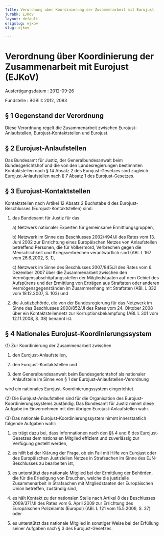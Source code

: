 ```yaml
---
Title: Verordnung über Koordinierung der Zusammenarbeit mit Eurojust
jurabk: EJKoV
layout: default
origslug: ejkov
slug: ejkov

---
```


# Verordnung über Koordinierung der Zusammenarbeit mit Eurojust (EJKoV)

Ausfertigungsdatum
:   2012-09-26

Fundstelle
:   BGBl I: 2012, 2093


## § 1 Gegenstand der Verordnung

Diese Verordnung regelt die Zusammenarbeit zwischen Eurojust-
Anlaufstellen, Eurojust-Kontaktstellen und Eurojust.


## § 2 Eurojust-Anlaufstellen

Das Bundesamt für Justiz, der Generalbundesanwalt beim
Bundesgerichtshof und die von den Landesregierungen bestimmten
Kontaktstellen nach § 14 Absatz 2 des Eurojust-Gesetzes sind zugleich
Eurojust-Anlaufstellen nach § 7 Absatz 1 des Eurojust-Gesetzes.


## § 3 Eurojust-Kontaktstellen

Kontaktstellen nach Artikel 12 Absatz 2 Buchstabe d des Eurojust-
Beschlusses (Eurojust-Kontaktstellen) sind:

1.  das Bundesamt für Justiz für das

    a)  Netzwerk nationaler Experten für gemeinsame Ermittlungsgruppen,


    b)  Netzwerk im Sinne des Beschlusses 2002/494/JI des Rates vom 13. Juni
        2002 zur Einrichtung eines Europäischen Netzes von Anlaufstellen
        betreffend Personen, die für Völkermord, Verbrechen gegen die
        Menschlichkeit und Kriegsverbrechen verantwortlich sind (ABl. L 167
        vom 26.6.2002, S. 1),


    c)  Netzwerk im Sinne des Beschlusses 2007/845/JI des Rates vom 6.
        Dezember 2007 über die Zusammenarbeit zwischen den
        Vermögensabschöpfungsstellen der Mitgliedstaaten auf dem Gebiet des
        Aufspürens und der Ermittlung von Erträgen aus Straftaten oder anderen
        Vermögensgegenständen im Zusammenhang mit Straftaten (ABl. L 332 vom
        18\.12.2007, S. 103) und





2.  die Justizbehörde, die von der Bundesregierung für das Netzwerk im
    Sinne des Beschlusses 2008/852/JI des Rates vom 24. Oktober 2008 über
    ein Kontaktstellennetz zur Korruptionsbekämpfung (ABl. L 301 vom
    12\.11.2008, S. 38) benannt ist.





## § 4 Nationales Eurojust-Koordinierungssystem

(1) Zur Koordinierung der Zusammenarbeit zwischen

1.  den Eurojust-Anlaufstellen,


2.  den Eurojust-Kontaktstellen und


3.  dem Generalbundesanwalt beim Bundesgerichtshof als nationaler
    Anlaufstelle im Sinne von § 1 der Eurojust-Anlaufstellen-Verordnung



wird ein nationales Eurojust-Koordinierungssystem eingerichtet.

(2) Die Eurojust-Anlaufstellen sind für die Organisation des Eurojust-
Koordinierungssystems zuständig. Das Bundesamt für Justiz nimmt diese
Aufgabe im Einvernehmen mit den übrigen Eurojust-Anlaufstellen wahr.

(3) Das nationale Eurojust-Koordinierungssystem nimmt innerstaatlich
folgende Aufgaben wahr:

1.  es trägt dazu bei, dass Informationen nach den §§ 4 und 6 des
    Eurojust-Gesetzes dem nationalen Mitglied effizient und zuverlässig
    zur Verfügung gestellt werden,


2.  es hilft bei der Klärung der Frage, ob ein Fall mit Hilfe von Eurojust
    oder des Europäischen Justiziellen Netzes in Strafsachen im Sinne des
    EJN-Beschlusses zu bearbeiten ist,


3.  es unterstützt das nationale Mitglied bei der Ermittlung der Behörden,
    die für die Erledigung von Ersuchen, welche die justizielle
    Zusammenarbeit in Strafsachen mit Mitgliedstaaten der Europäischen
    Union betreffen, zuständig sind,


4.  es hält Kontakt zu der nationalen Stelle nach Artikel 8 des
    Beschlusses 2009/371/JI des Rates vom 6. April 2009 zur Errichtung des
    Europäischen Polizeiamts (Europol) (ABl. L 121 vom 15.5.2009, S. 37)
    oder


5.  es unterstützt das nationale Mitglied in sonstiger Weise bei der
    Erfüllung seiner Aufgaben nach § 3 des Eurojust-Gesetzes.




